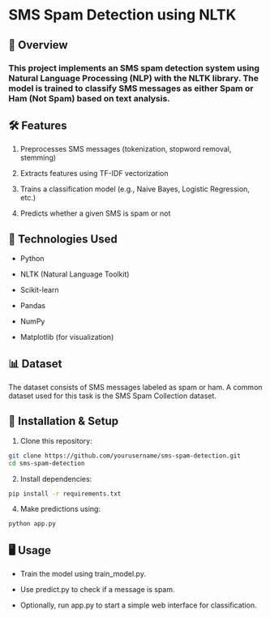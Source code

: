 # SMS Spam Detection using NLTK

## 📌 Overview

### This project implements an SMS spam detection system using Natural Language Processing (NLP) with the NLTK library. The model is trained to classify SMS messages as either Spam or Ham (Not Spam) based on text analysis.

## 🛠️ Features

 1. Preprocesses SMS messages (tokenization, stopword removal, stemming)

 2. Extracts features using TF-IDF vectorization
 
 3. Trains a classification model (e.g., Naive Bayes, Logistic Regression, etc.)

 4. Predicts whether a given SMS is spam or not

## 🚀 Technologies Used

 * Python

 * NLTK (Natural Language Toolkit)

 * Scikit-learn

 * Pandas

 * NumPy

 * Matplotlib (for visualization)
   
## 📊 Dataset

The dataset consists of SMS messages labeled as spam or ham. A common dataset used for this task is the SMS Spam Collection dataset.

## 🔧 Installation & Setup

  1. Clone this repository:

  ```sh
  git clone https://github.com/yourusername/sms-spam-detection.git
  cd sms-spam-detection
  ```
  
  2. Install dependencies:

  ```sh
  pip install -r requirements.txt
  ```

  4. Make predictions using:

  ```sh
  python app.py
  ```

## 🖥️ Usage

  * Train the model using train_model.py.
  
  * Use predict.py to check if a message is spam.
  
  * Optionally, run app.py to start a simple web interface for classification.
